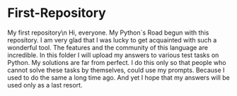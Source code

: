 # First-Repository
My first repository\n
Hi, everyone. My Python\`s Road begun with this repository. I am very glad that I was lucky to get acquainted with such a wonderful tool. The features and the community of this language are incredible. In this folder I will upload my answers to various test tasks on Python. My solutions are far from perfect. I do this only so that people who cannot solve these tasks by themselves, could use my prompts. Because I used to do the same a long time ago. And yet I hope that my answers will be used only as a last resort. 
